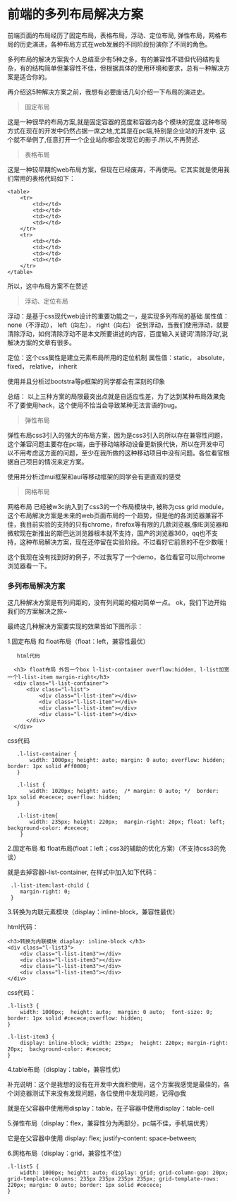 # 前端的多列布局解决方案

前端页面的布局经历了固定布局，表格布局，浮动、定位布局, 弹性布局，网格布局的历史演进，各种布局方式在web发展的不同阶段扮演你了不同的角色。

多列布局的解决方案我个人总结至少有5种之多，有的兼容性不错但代码结构复杂，有的结构简单但兼容性不佳，但根据具体的使用环境和要求，总有一种解决方案是适合你的。

再介绍这5种解决方案之前，我想有必要废话几句介绍一下布局的演进史。

> 固定布局

这是一种很早的布局方案,就是固定容器的宽度和容器内各个模块的宽度.这种布局方式在现在的开发中仍然占据一席之地,尤其是在pc端,特别是企业站的开发中.
这个就不举例了,任意打开一个企业站你都会发现它的影子.所以,不再赘述.

> 表格布局

这是一种较早期的web布局方案，但现在已经废弃，不再使用。它其实就是使用我们常用的表格代码如下：
    
    <table>
        <tr>
            <td></td>
            <td></td>
            <td></td>
            <td></td>
        </tr>
        <tr>
            <td></td>
            <td></td>
            <td></td>
            <td></td>
        </tr>
    </table>
所以，这中布局方案不在赘述

> 浮动、定位布局

浮动：是基于css现代web设计的重要功能之一，是实现多列布局的基础
属性值： none（不浮动）， left（向左）， right（向右）
说到浮动，当我们使用浮动，就要清除浮动，如何清除浮动不是本文所要讲述的内容，百度输入关键词‘清除浮动’,说解决方案的文章有很多。

定位：这个css属性是建立元素布局所用的定位机制
属性值：static， absolute， fixed， relative， inherit

使用并且分析过bootstra等p框架的同学都会有深刻的印象

总结： 以上三种方案的局限最突出点就是自适应性差，为了达到某种布局效果免不了要使用hack，这个使用不恰当会导致某种无法言语的bug。

> 弹性布局

弹性布局css3引入的强大的布局方案，因为是css3引入的所以存在兼容性问题，这个兼容问题主要存在pc端，由于移动端移动设备更新换代快，所以在开发中可以不用考虑这方面的问题，至少在我所做的这种移动项目中没有问题。各位看官根据自己项目的情况来定方案。

使用并分析过mui框架和aui等移动框架的同学会有更直观的感受

> 网格布局

网格布局 已经被w3c纳入到了css3的一个布局模块中, 被称为css grid module，这个布局解决方案是未来的web页面布局的一个趋势，但是他的各浏览器兼容不佳，我目前实验的支持的只有chrome，firefox等有限的几款浏览器,像IE浏览器和微软现在新推出的斯巴达浏览器根本就不支持，国产的浏览器360，qq也不支持，这种布局解决方案，现在还停留在实验阶段。不过看好它前景的不在少数哦！

这个我现在没有找到好的例子，不过我写了一个demo，各位看官可以用chrome浏览器看一下。

### 多列布局解决方案
   
   这几种解决方案是有列间距的，没有列间距的相对简单一点。
   ok，我们下边开始我们的方案解决之旅~
   
   最终这几种解决方案要实现的效果皆如下图所示：
   

   1.固定布局 和 float布局（float：left，兼容性最优）
   
       html代码
       
      <h3> float布局 外包一个box l-list-container overflow:hidden, l-list加宽一个l-list-item margin-right</h3>
      <div class="l-list-container">
          <div class="l-list">
              <div class="l-list-item"></div>
              <div class="l-list-item"></div>
              <div class="l-list-item"></div>
              <div class="l-list-item"></div>
          </div>
      </div>
      
   css代码
   
       .l-list-container {
           width: 1000px; height: auto; margin: 0 auto; overflow: hidden;  border: 1px solid #ff0000;
       }
       
       .l-list {
           width: 1020px; height: auto;  /* margin: 0 auto; */  border: 1px solid #cecece; overflow: hidden;
       }
       
       .l-list-item{
           width: 235px; height: 220px;  margin-right: 20px; float: left; background-color: #cecece;
        }
   
   2.固定布局 和 float布局(float：left；css3的辅助的优化方案)（不支持css3的免谈）
    
   就是去掉容器l-list-container, 在样式中加入如下代码：
     
     .l-list-item:last-child {
        margin-right: 0;
     }
     
   3.转换为内联元素模块（display：inline-block，兼容性最优）
   
   html代码：
   
    <h3>转换为内联模块 diaplay: inline-block </h3>
    <div class="l-list3">
        <div class="l-list-item3"></div>
        <div class="l-list-item3"></div>
        <div class="l-list-item3"></div>
        <div class="l-list-item3"></div>
    </div>
    
   css代码：
   
    .l-list3 {
        width: 1000px;  height: auto;  margin: 0 auto;  font-size: 0; border: 1px solid #cecece;overflow: hidden;
    }
    
    .l-list-item3 {
        display: inline-block; width: 235px;  height: 220px; margin-right: 20px;  background-color: #cecece;
    }
    
   4.table布局（display：table，兼容性优）
   
   补充说明：这个是我想的没有在开发中大面积使用，这个方案我感觉是最佳的，各个浏览器测试下来没有发现问题，各位使用中发现问题，记得@我
   
   就是在父容器中使用用display：table，在子容器中使用display：table-cell
   
   5.弹性布局（display：flex，兼容性分为两部分，pc端不佳，手机端优秀）
   
   它是在父容器中使用 display: flex; justify-content: space-between;
    
   6.网格布局（display：grid，兼容性不佳）
    
    .l-list5 {
        width: 1000px; height: auto; display: grid; grid-column-gap: 20px; grid-template-columns: 235px 235px 235px 235px; grid-template-rows: 220px; margin: 0 auto; border: 1px solid #cecece;
    }
    